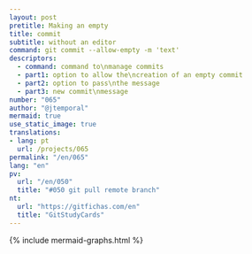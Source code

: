 ```yaml
---
layout: post
pretitle: Making an empty
title: commit
subtitle: without an editor
command: git commit --allow-empty -m 'text'
descriptors:
  - command: command to\nmanage commits
  - part1: option to allow the\ncreation of an empty commit
  - part2: option to pass\nthe message
  - part3: new commit\nmessage
number: "065"
author: "@jtemporal"
mermaid: true
use_static_image: true
translations:
- lang: pt
  url: /projects/065
permalink: "/en/065"
lang: "en"
pv: 
  url: "/en/050"
  title: "#050 git pull remote branch"
nt:
  url: "https://gitfichas.com/en"
  title: "GitStudyCards"
---
```


{% include mermaid-graphs.html %}
